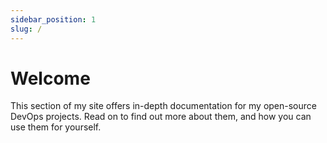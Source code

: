 ```yaml
---
sidebar_position: 1
slug: /
---
```


# Welcome

This section of my site offers in-depth documentation for my open-source
 DevOps projects. Read on to find out more about them, and how you can use
 them for yourself.
